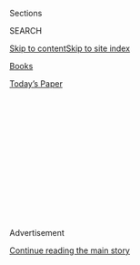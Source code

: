 <div id="app">

<div>

<div>

<div>

<div class="NYTAppHideMasthead css-1q2w90k e1suatyy0">

<div class="section css-ui9rw0 e1suatyy2">

<div class="css-eph4ug er09x8g0">

<div class="css-6n7j50">

</div>

<span class="css-1dv1kvn">Sections</span>

<div class="css-10488qs">

<span class="css-1dv1kvn">SEARCH</span>

</div>

[Skip to content](#site-content)[Skip to site
index](#site-index)

</div>

<div id="masthead-section-label" class="css-1wr3we4 eaxe0e00">

[Books](https://www.nytimes3xbfgragh.onion/section/books)

</div>

<div class="css-10698na e1huz5gh0">

</div>

</div>

<div id="masthead-bar-one" class="section hasLinks css-15hmgas e1csuq9d3">

<div class="css-uqyvli e1csuq9d0">

</div>

<div class="css-1uqjmks e1csuq9d1">

</div>

<div class="css-9e9ivx">

[](https://myaccount.nytimes3xbfgragh.onion/auth/login?response_type=cookie&client_id=vi)

</div>

<div class="css-1bvtpon e1csuq9d2">

[Today’s
Paper](https://www.nytimes3xbfgragh.onion/section/todayspaper)

</div>

</div>

</div>

</div>

<div data-aria-hidden="false">

<div id="site-content" data-role="main">

<div>

<div class="css-1aor85t" style="opacity:0.000000001;z-index:-1;visibility:hidden">

<div class="css-1hqnpie">

<div class="css-epjblv">

<span class="css-17xtcya">[Books](/section/books)</span><span class="css-x15j1o">|</span><span class="css-fwqvlz">How
Colum McCann Shaped Loss Into a
Book</span>

</div>

<div class="css-k008qs">

<div class="css-1iwv8en">

<span class="css-18z7m18"></span>

<div>

</div>

</div>

<span class="css-1n6z4y">https://nyti.ms/2Sy7g8G</span>

<div class="css-1705lsu">

<div class="css-4xjgmj">

<div class="css-4skfbu" data-role="toolbar" data-aria-label="Social Media Share buttons, Save button, and Comments Panel with current comment count" data-testid="share-tools">

  - 
  - 
  - 
  - 
    
    <div class="css-6n7j50">
    
    </div>

  - 

</div>

</div>

</div>

</div>

</div>

</div>

<div id="NYT_TOP_BANNER_REGION" class="css-13pd83m">

</div>

<div id="top-wrapper" class="css-1sy8kpn">

<div id="top-slug" class="css-l9onyx">

Advertisement

</div>

[Continue reading the main
story](#after-top)

<div class="ad top-wrapper" style="text-align:center;height:100%;display:block;min-height:250px">

<div id="top" class="place-ad" data-position="top" data-size-key="top">

</div>

</div>

<div id="after-top">

</div>

</div>

<div>

<div id="sponsor-wrapper" class="css-1hyfx7x">

<div id="sponsor-slug" class="css-19vbshk">

Supported by

</div>

[Continue reading the main
story](#after-sponsor)

<div id="sponsor" class="ad sponsor-wrapper" style="text-align:center;height:100%;display:block">

</div>

<div id="after-sponsor">

</div>

</div>

<div class="css-186x18t">

</div>

<div class="css-1vkm6nb ehdk2mb0">

# How Colum McCann Shaped Loss Into a Book

</div>

“Apeirogon,” the latest novel from the National Book Award winner,
delves into the Israeli-Palestinian conflict through the eyes of two
grieving fathers.

<div class="css-79elbk" data-testid="photoviewer-wrapper">

<div class="css-z3e15g" data-testid="photoviewer-wrapper-hidden">

</div>

<div class="css-1a48zt4 ehw59r15" data-testid="photoviewer-children">

![<span class="css-16f3y1r e13ogyst0" data-aria-hidden="true">Colum
McCann</span><span class="css-cnj6d5 e1z0qqy90" itemprop="copyrightHolder"><span class="css-1ly73wi e1tej78p0">Credit...</span><span><span>Jillian
Freyer for The New York
Times</span></span></span>](https://static01.graylady3jvrrxbe.onion/images/2020/02/17/books/17McCann1-sbu/17McCann1-sbu-articleLarge-v2.jpg?quality=75&auto=webp&disable=upscale)

</div>

</div>

<div class="css-18e8msd">

<div class="css-vp77d3 epjyd6m0">

<div class="css-hus3qt ey68jwv0" data-aria-hidden="true">

[![Joumana
Khatib](https://static01.graylady3jvrrxbe.onion/images/2018/09/13/multimedia/author-joumana-khatib/author-joumana-khatib-thumbLarge.png
"Joumana Khatib")](https://nytimes3xbfgragh.onion/by/joumana-khatib)

</div>

<div class="css-1baulvz">

By [<span class="css-1baulvz last-byline" itemprop="name">Joumana
Khatib</span>](https://nytimes3xbfgragh.onion/by/joumana-khatib)

</div>

</div>

  - 
    
    <div class="css-ld3wwf e16638kd2">
    
    Feb. 17,
    2020
    
    </div>

  - 
    
    <div class="css-4xjgmj">
    
    <div class="css-d8bdto" data-role="toolbar" data-aria-label="Social Media Share buttons, Save button, and Comments Panel with current comment count" data-testid="share-tools">
    
      - 
      - 
      - 
      - 
        
        <div class="css-6n7j50">
        
        </div>
    
      - 
    
    </div>
    
    </div>

</div>

</div>

<div class="section meteredContent css-1r7ky0e" name="articleBody" itemprop="articleBody">

<div class="css-1fanzo5 StoryBodyCompanionColumn">

<div class="css-53u6y8">

“I’m a bit of a magpie,” Colum McCann said, sheepishly gesturing around
his office at Hunter College.

He has taught creative writing there for 13 years, and in that time has
appointed his space with plenty of mementos: old family photographs, a
self-portrait his daughter drew in neon crayon, a framed poster of what
he said were among his friend [Frank
McCourt](https://www.nytimes3xbfgragh.onion/2009/07/20/books/20mccourt.html)’s
last words to him. (“So, Frank, what will you confess?\!\!” McCann
asked. “Pride springing from virtue. But not from virginity\!”) But the
keepsake he was looking for during an interview earlier this month,
which he can’t believe he’s lost, is a napkin.

McCann remembers what it said: “Harness the power of your grief.” It was
given to him by two fathers whose lives radically altered his own, and
who became the central characters in his latest novel, “Apeirogon,” out
next week from Random House.

</div>

</div>

<div class="css-79elbk" data-testid="photoviewer-wrapper">

<div class="css-z3e15g" data-testid="photoviewer-wrapper-hidden">

</div>

<div class="css-1a48zt4 ehw59r15" data-testid="photoviewer-children">

![<span class="css-16f3y1r e13ogyst0" data-aria-hidden="true">In Colum
McCann’s office: words from his friend Frank
McCourt.</span><span class="css-cnj6d5 e1z0qqy90" itemprop="copyrightHolder"><span class="css-1ly73wi e1tej78p0">Credit...</span><span>Jillian
Freyer for The New York
Times</span></span>](https://static01.graylady3jvrrxbe.onion/images/2020/02/17/books/17McCann4/merlin_168935991_ddc372e6-a465-4ebc-a85b-b4718e44cb72-articleLarge.jpg?quality=75&auto=webp&disable=upscale)

</div>

</div>

<div class="css-1fanzo5 StoryBodyCompanionColumn">

<div class="css-53u6y8">

The book is a fictionalized account of the men, one Israeli, one
Palestinian, whose daughters were killed near Jerusalem 10 years apart.
Rami Elhanan, who is Israeli, lost his teenager Smadar to a suicide
bombing that occurred while she was shopping with friends in 1997. Abir,
the 10-year-old daughter of Bassam Aramin, who is Palestinian, was
[fatally shot by an Israeli
soldier](https://www.nytimes3xbfgragh.onion/2020/01/09/movies/afterward-review.html)
in 2007. An apeirogon is a shape with an infinite but countable number
of sides, and over the course of the book’s 1,001 chapters — a nod to
“One Thousand and One Nights” — McCann delves into the two men’s
lives, sometimes writing in their voices.

</div>

</div>

<div class="css-1fanzo5 StoryBodyCompanionColumn">

<div class="css-53u6y8">

Aramin and Elhanan met in 2005 through [Combatants for
Peace](https://cfpeace.org/), an organization that aims to end the
occupation of Palestine, and they have become close friends. They are
now involved in the [Parents Circle - Families
Forum](https://www.theparentscircle.org/en/pcff-home-page-en/), an
organization for Israelis and Palestinians who have lost family members
in the conflict.

McCann met the men in 2015, when he first visited the region with his
storytelling nonprofit, [Narrative 4](https://narrative4.com/). He had
been interested in Israel and Palestine’s history since talking with
George Mitchell, the former U.S. senator who helped broker peace
negotiations in Ireland and the Middle East, and who appeared in
McCann’s continent- and century-spanning 2013 novel
“[TransAtlantic](https://www.nytimes3xbfgragh.onion/2013/06/23/books/review/transatlantic-by-colum-mccann.html).”

“If anything dilates my nostrils, it’s the sense of some sort of
difficulty,” McCann said. “I knew I was completely ignorant of what was
going on there, and I thought I’d like to try and explore.”

*\[ This book was one of our most anticipated titles of February.* [*See
the full
list*](https://www.nytimes3xbfgragh.onion/2020/01/29/books/new-february-books.html)*.
\]*

</div>

</div>

<div class="css-79elbk" data-testid="photoviewer-wrapper">

<div class="css-z3e15g" data-testid="photoviewer-wrapper-hidden">

</div>

<div class="css-1a48zt4 ehw59r15" data-testid="photoviewer-children">

<div class="css-1xdhyk6 erfvjey0">

<span class="css-1ly73wi e1tej78p0">Image</span>

<div class="css-zjzyr8">

<div data-testid="lazyimage-container" style="height:556.1555555555556px">

</div>

</div>

</div>

<span class="css-16f3y1r e13ogyst0" data-aria-hidden="true">Colum
McCann’s “Apeirogon” is out on Feb.
25.</span><span class="css-cnj6d5 e1z0qqy90" itemprop="copyrightHolder"><span class="css-1ly73wi e1tej78p0">Credit...</span><span>Sonny
Figueroa/The New York Times</span></span>

</div>

</div>

<div class="css-1fanzo5 StoryBodyCompanionColumn">

<div class="css-53u6y8">

He wound up spending a week in the region. “I was sort of priding myself
on the fact of being able to deal with everything — I’ve seen Northern
Ireland, I’ve done this before,” said McCann, who grew up in Dublin
during the Troubles. He listened to Elhanan and Aramin speak in Beit
Jala, a Palestinian town, and sobbed as they told their stories.

Lisa Consiglio, a co-founder of Narrative 4 who has known McCann for
years, was also there. Hearing them, she said, was a “shock to our
system that had already been shocked very much.” She had never seen
McCann so visibly moved. “Subconsciously, I think I knew he had a book
at that moment,” she said.

McCann left knowing he wanted to write about the conflict. He returned
several times over the next four years to conduct research and
interviews for “Apeirogon.”

The book has generated pre-publication interest: Steven Spielberg’s
company, Amblin Partners, [bought the movie
rights](https://www.hollywoodreporter.com/news/amblin-nabs-israeli-palestinian-friendship-novel-apeirogon-1278792),
and an Arabic version of the novel is in the
works.

</div>

</div>

<div class="css-79elbk" data-testid="photoviewer-wrapper">

<div class="css-z3e15g" data-testid="photoviewer-wrapper-hidden">

</div>

<div class="css-1a48zt4 ehw59r15" data-testid="photoviewer-children">

<div class="css-1xdhyk6 erfvjey0">

<span class="css-1ly73wi e1tej78p0">Image</span>

<div class="css-zjzyr8">

<div data-testid="lazyimage-container" style="height:257.77777777777777px">

</div>

</div>

</div>

<span class="css-16f3y1r e13ogyst0" data-aria-hidden="true">Bassam
Aramin, left, who is Palestinian, and Rami Elhanan, who is Israeli, are
the central figures in
“Apeirogon.”</span><span class="css-cnj6d5 e1z0qqy90" itemprop="copyrightHolder"><span class="css-1ly73wi e1tej78p0">Credit...</span><span>Rina
Castelnuovo</span></span>

</div>

</div>

<div class="css-1fanzo5 StoryBodyCompanionColumn">

<div class="css-53u6y8">

“Apeirogon,” like other books by McCann, interweaves real people with
imagined conversations, scenes and other details of their lives.
McCann’s National Book Award-winning novel, “[Let the Great World
Spin](https://www.nytimes3xbfgragh.onion/2009/08/02/books/review/Mahler-t.html),”
for example, uses the high-wire artist Philippe Petit as a launching
point, while another of his novels,
“[Dancer](https://www.nytimes3xbfgragh.onion/2003/01/19/books/a-story-with-legs.html),”
imagines the life of the ballet dancer [Rudolf
Nureyev](https://www.nytimes3xbfgragh.onion/1993/01/07/arts/rudolf-nureyev-charismatic-dancer-who-gave-fire-to-ballet-s-image-dies-at-54.html).

But for McCann, the moral stakes of “Apeirogon” felt higher. “Nureyev
can look after himself, and the memory of Nureyev can look after
itself,” the writer said. “With Rami and Bassam, it’s so much closer
to the edge, closer to the bone. If you get it wrong … they can’t
necessarily recover in the same way that a really, truly, public figure
could. Oh, I was terrified.”

</div>

</div>

<div class="css-1fanzo5 StoryBodyCompanionColumn">

<div class="css-53u6y8">

In a moment when the publishing industry is grappling with which stories
are told and by whom, it is a striking choice. “We’re in this territory
of the real is the imagined and the imagined is real,” McCann said of
this project. “I think people wouldn’t have trusted it as much if it
wasn’t real.”

Elhanan’s and Aramin’s stories are well documented; their grief has
entered public consciousness. They’ve been the subject of films, and
have traveled the world talking about their loss and their conviction
that “we can’t build a state on the ruins of our kids,” as Aramin said
in an interview. Both have found salvation in the work, a way, Elhanan
said, also in an interview, to “give meaning to my life and meaning to
my loss.”

Neither man hesitated when McCann approached them about his idea. They
trusted him as an artist, they said, recognizing that the book, even as
a work of fiction, would amplify their message.

“In our first meeting, Colum was crying like a little kid,” Elhanan, 70,
said. “His ability to show emotion shows that he’s a really fine man
with heart — it’s the basic of all basics, the ability to show emotion
and to show
compassion.”

</div>

</div>

<div class="css-79elbk" data-testid="photoviewer-wrapper">

<div class="css-z3e15g" data-testid="photoviewer-wrapper-hidden">

</div>

<div class="css-1a48zt4 ehw59r15" data-testid="photoviewer-children">

<div class="css-1xdhyk6 erfvjey0">

<span class="css-1ly73wi e1tej78p0">Image</span>

<div class="css-zjzyr8">

<div data-testid="lazyimage-container" style="height:579.3555555555556px">

</div>

</div>

</div>

<span class="css-16f3y1r e13ogyst0" data-aria-hidden="true">“If anything
dilates my nostrils, it’s the sense of some sort of difficulty,” McCann
said.</span><span class="css-cnj6d5 e1z0qqy90" itemprop="copyrightHolder"><span class="css-1ly73wi e1tej78p0">Credit...</span><span>Jillian
Freyer for The New York Times</span></span>

</div>

</div>

<div class="css-1fanzo5 StoryBodyCompanionColumn">

<div class="css-53u6y8">

McCann’s background also helped, Aramin, 56, said, because many
Palestinians often feel a sense of solidarity with the Irish. “We have
the same history of conflict.”

“Apeirogon” can make for excruciating reading. McCann devotes sections
to “the mushroom effect,” or how the heads of suicide bombers are nearly
always separated from their torsos, and the damage that rubber bullets
cause. Readers are in the ambulance with Aramin and his critically
injured daughter, waiting two hours and 18 minutes for traffic to clear
to reach another hospital. When Elhanan remembers the sound of the
rollers in the morgue, readers can imagine it, too.

</div>

</div>

<div class="css-1fanzo5 StoryBodyCompanionColumn">

<div class="css-53u6y8">

McCann’s fictionalization of such wrenching stories is likely to raise
questions among readers, particularly in a story that unfolds in a
charged political conflict where virtually every fact is up for debate.
(One example: Israeli authorities initially suggested that Aramin’s
daughter was killed by Palestinians throwing stones; [an Israeli judge
later ruled in civil
court](https://www.theguardian.com/world/2011/sep/26/israel-pay-family-compensation-palestinian-girl)
that she had been shot dead by an Israeli soldier.)

“It’s very difficult to talk about your pain or to read about your
pain,” Aramin said. Both he and Elhanan have been reading it slowly.

Yet neither father asked McCann to change anything.

“I told him from the beginning, ‘It’s your book, not mine,’” Elhanan
said. “It’s accurate, it’s emotional, but I don’t consider it to be my
story.”

He knows that it may invite criticism, he added, “but the worst already
happened. I have nothing to fear.”

*Follow New York Times Books on*
[*Facebook*](https://www.facebookcorewwwi.onion/nytbooks/)*,*
[*Twitter*](https://twitter.com/nytimesbooks) *and*
[*Instagram*](https://www.instagram.com/nytbooks/)*, sign up for* [*our
newsletter*](https://www.nytimes3xbfgragh.onion/newsletters/books-review)
*or* [*our literary
calendar*](https://www.nytimes3xbfgragh.onion/interactive/2017/books/books-calendar.html)*.
And listen to us on the* [*Book Review
podcast*](https://www.nytimes3xbfgragh.onion/column/book-review-podcast)*.*

</div>

</div>

</div>

<div>

</div>

<div>

</div>

<div>

</div>

<div>

<div id="bottom-wrapper" class="css-1ede5it">

<div id="bottom-slug" class="css-l9onyx">

Advertisement

</div>

[Continue reading the main
story](#after-bottom)

<div id="bottom" class="ad bottom-wrapper" style="text-align:center;height:100%;display:block;min-height:90px">

</div>

<div id="after-bottom">

</div>

</div>

</div>

</div>

</div>

## Site Index

<div>

</div>

## Site Information Navigation

  - [© <span>2020</span> <span>The New York Times
    Company</span>](https://help.nytimes3xbfgragh.onion/hc/en-us/articles/115014792127-Copyright-notice)

<!-- end list -->

  - [NYTCo](https://www.nytco.com/)
  - [Contact
    Us](https://help.nytimes3xbfgragh.onion/hc/en-us/articles/115015385887-Contact-Us)
  - [Work with us](https://www.nytco.com/careers/)
  - [Advertise](https://nytmediakit.com/)
  - [T Brand Studio](http://www.tbrandstudio.com/)
  - [Your Ad
    Choices](https://www.nytimes3xbfgragh.onion/privacy/cookie-policy#how-do-i-manage-trackers)
  - [Privacy](https://www.nytimes3xbfgragh.onion/privacy)
  - [Terms of
    Service](https://help.nytimes3xbfgragh.onion/hc/en-us/articles/115014893428-Terms-of-service)
  - [Terms of
    Sale](https://help.nytimes3xbfgragh.onion/hc/en-us/articles/115014893968-Terms-of-sale)
  - [Site
    Map](https://spiderbites.nytimes3xbfgragh.onion)
  - [Help](https://help.nytimes3xbfgragh.onion/hc/en-us)
  - [Subscriptions](https://www.nytimes3xbfgragh.onion/subscription?campaignId=37WXW)

</div>

</div>

</div>

</div>
